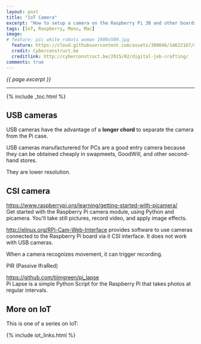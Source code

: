 ```yaml
---
layout: post
title: "IoT Camera"
excerpt: "How to setup a camera on the Raspberry Pi 3B and other boards"
tags: [IoT, Raspberry, Mono, Mac]
image:
# feature: pic white robots woman 1900x500.jpg
  feature: https://cloud.githubusercontent.com/assets/300046/14622167/45abd918-0585-11e6-8537-a58e0b55e3ec.jpg
  credit: Cyberconstruct.be
  creditlink: http://cyberconstruct.be/2015/02/digital-job-crafting/
comments: true
---
```

<i>{{ page.excerpt }}</i>
<hr />

{% include _toc.html %}


## USB cameras

USB cameras have the advantage of a <strong>longer chord</strong>
 to separate the camera from the Pi case.

USB cameras manufacturered for PCs are a good entry camera
because they can be obtained cheaply in swapmeets, GoodWill, and other second-hand stores.

They are lower resolution.

## CSI camera

https://www.raspberrypi.org/learning/getting-started-with-picamera/<br />
Get started with the Raspberry Pi camera module, 
using Python and picamera. 
You'll take still pictures, record video, and apply image effects.

<a target="_blank" href="http://elinux.org/RPi-Cam-Web-Interface">
http://elinux.org/RPi-Cam-Web-Interface</a>
provides software to use cameras connected to the Raspberry Pi board
via it CSI interface.
It does not work with USB cameras.

When a camera recognizes movement, it can trigger recording.

PIR (Passive IfraRed)


https://github.com/tiimgreen/pi_lapse<br />
Pi Lapse is a simple Python Script for the Raspberry Pi that takes photos at regular intervals.



## More on IoT #

This is one of a series on IoT:

{% include iot_links.html %}
